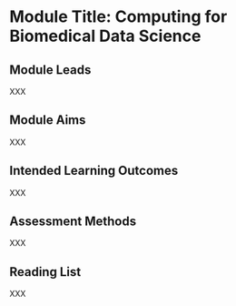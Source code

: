 # Module Title: Computing for Biomedical Data Science

## Module Leads

XXX

## Module Aims

XXX

## Intended Learning Outcomes

XXX

## Assessment Methods

XXX

## Reading List

XXX
